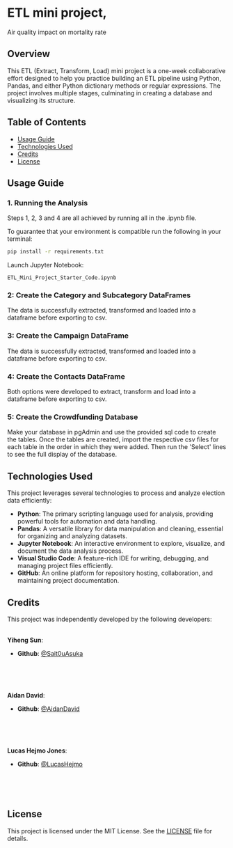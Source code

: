 # ETL mini project,
Air quality impact on mortality rate

## Overview

This ETL (Extract, Transform, Load) mini project is a one-week collaborative effort designed to help you practice building an ETL pipeline using Python, Pandas, and either Python dictionary methods or regular expressions. The project involves multiple stages, culminating in creating a database and visualizing its structure.

## Table of Contents

- [Usage Guide](#usage-guide)
- [Technologies Used](#technologies-used)
- [Credits](#credits)
- [License](#license)

## Usage Guide

### 1. Running the Analysis
Steps 1, 2, 3 and 4 are all achieved by running all in the .ipynb file.

To guarantee that your environment is compatible run the following in your terminal:
```sh
pip install -r requirements.txt
```
Launch Jupyter Notebook:
    
    ETL_Mini_Project_Starter_Code.ipynb

### 2: Create the Category and Subcategory DataFrames
The data is successfully extracted, transformed and loaded into a dataframe before exporting to csv.

### 3: Create the Campaign DataFrame
The data is successfully extracted, transformed and loaded into a dataframe before exporting to csv.

### 4: Create the Contacts DataFrame
Both options were developed to extract, transform and load into a dataframe before exporting to csv.

### 5: Create the Crowdfunding Database
Make your database in pgAdmin and use the provided sql code to create the tables. Once the tables are created, import the respective csv files for each table in the order in which they were added. Then run the 'Select' lines to see the full display of the database.


## Technologies Used
This project leverages several technologies to process and analyze election data efficiently:

- **Python**: The primary scripting language used for analysis, providing powerful tools for automation and data handling.
- **Pandas**: A versatile library for data manipulation and cleaning, essential for organizing and analyzing datasets.
- **Jupyter Notebook**: An interactive environment to explore, visualize, and document the data analysis process.
- **Visual Studio Code**: A feature-rich IDE for writing, debugging, and managing project files efficiently.
- **GitHub**: An online platform for repository hosting, collaboration, and maintaining project documentation.


## Credits

This project was independently developed by the following developers:
<br><br />

**Yiheng Sun**:

- **Github**: [@Sait0uAsuka](https://github.com/Sait0uAsuka)
  <br><br />

  <br><br />

**Aidan David**:

- **Github**: [@AidanDavid](https://github.com/AidanDavid)
  <br><br />

  <br><br />

**Lucas Hejmo Jones**:

- **Github**: [@LucasHejmo](https://github.com/LucasHejmo)
  <br><br />

  <br><br />

## License

This project is licensed under the MIT License. See the [LICENSE](./LICENSE) file for details.
